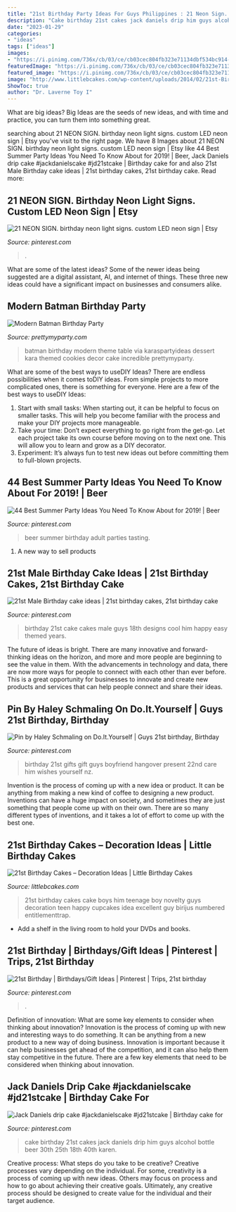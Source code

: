 ```yaml
---
title: "21st Birthday Party Ideas For Guys Philippines : 21 Neon Sign. Birthday Neon Light Signs. Custom Led Neon Sign"
description: "Cake birthday 21st cakes jack daniels drip him guys alcohol bottle beer 30th 25th 18th 40th karen"
date: "2023-01-29"
categories:
- "ideas"
tags: ["ideas"]
images:
- "https://i.pinimg.com/736x/cb/03/ce/cb03cec804fb323e71134dbf534bc914--male-st-birthday-ideas-th-birthday.jpg"
featuredImage: "https://i.pinimg.com/736x/cb/03/ce/cb03cec804fb323e71134dbf534bc914--male-st-birthday-ideas-th-birthday.jpg"
featured_image: "https://i.pinimg.com/736x/cb/03/ce/cb03cec804fb323e71134dbf534bc914--male-st-birthday-ideas-th-birthday.jpg"
image: "http://www.littlebcakes.com/wp-content/uploads/2014/02/21st-Birthday-Cake.jpg"
ShowToc: true
author: "Dr. Laverne Toy I"
---
```



What are big ideas?
Big Ideas are the seeds of new ideas, and with time and practice, you can turn them into something great.

	

		
searching about 21 NEON SIGN. birthday neon light signs. custom LED neon sign | Etsy you've visit to the right page. We have 8 Images about 21 NEON SIGN. birthday neon light signs. custom LED neon sign | Etsy like 44 Best Summer Party Ideas You Need To Know About for 2019! | Beer, Jack Daniels drip cake #jackdanielscake #jd21stcake | Birthday cake for and also 21st Male Birthday cake ideas | 21st birthday cakes, 21st birthday cake. Read more:
		
    
## 21 NEON SIGN. Birthday Neon Light Signs. Custom LED Neon Sign | Etsy

<img loading=lazy src="https://i.pinimg.com/736x/ef/f4/d2/eff4d2b0e136398274ed8bbaa30b0f94.jpg" onerror="this.onerror=null;this.src='https://tse3.mm.bing.net/th?id=OIP.uCGgF7cMv9zN9bjXMCk7XQHaHa&amp;pid=15.1';" alt="21 NEON SIGN. birthday neon light signs. custom LED neon sign | Etsy">

_Source: pinterest.com_

>. 

	

What are some of the latest ideas?
Some of the newer ideas being suggested are a digital assistant, AI, and internet of things. These three new ideas could have a significant impact on businesses and consumers alike.

    
## Modern Batman Birthday Party

<img loading=lazy src="https://www.prettymyparty.com/wp-content/uploads/2017/02/Batman-Birthday-Party.jpg" onerror="this.onerror=null;this.src='https://tse1.mm.bing.net/th?id=OIP.9t8ZTsQLk111JsQ5G3Kd-gHaJ4&amp;pid=15.1';" alt="Modern Batman Birthday Party">

_Source: prettymyparty.com_

>batman birthday modern theme table via karaspartyideas dessert kara themed cookies decor cake incredible prettymyparty. 

	

What are some of the best ways to useDIY Ideas?
There are endless possibilities when it comes toDIY ideas. From simple projects to more complicated ones, there is something for everyone. Here are a few of the best ways to useDIY Ideas: 
1. Start with small tasks: When starting out, it can be helpful to focus on smaller tasks. This will help you become familiar with the process and make your DIY projects more manageable. 
2. Take your time: Don’t expect everything to go right from the get-go. Let each project take its own course before moving on to the next one. This will allow you to learn and grow as a DIY decorator. 
3. Experiment: It’s always fun to test new ideas out before committing them to full-blown projects.

    
## 44 Best Summer Party Ideas You Need To Know About For 2019! | Beer

<img loading=lazy src="https://i.pinimg.com/736x/17/15/fd/1715fd080f5247dd45d319c42b1dc3b4.jpg" onerror="this.onerror=null;this.src='https://tse4.mm.bing.net/th?id=OIP.Nifb59ryJddtBqrOEdPaHgHaLB&amp;pid=15.1';" alt="44 Best Summer Party Ideas You Need To Know About for 2019! | Beer">

_Source: pinterest.com_

>beer summer birthday adult parties tasting. 

	

1. A new way to sell products

    
## 21st Male Birthday Cake Ideas | 21st Birthday Cakes, 21st Birthday Cake

<img loading=lazy src="https://i.pinimg.com/736x/cb/03/ce/cb03cec804fb323e71134dbf534bc914--male-st-birthday-ideas-th-birthday.jpg" onerror="this.onerror=null;this.src='https://tse1.mm.bing.net/th?id=OIP.MGHe39seaeACfjHKfHA0qgHaNd&amp;pid=15.1';" alt="21st Male Birthday cake ideas | 21st birthday cakes, 21st birthday cake">

_Source: pinterest.com_

>birthday 21st cake cakes male guys 18th designs cool him happy easy themed years. 

	

The future of ideas is bright. There are many innovative and forward-thinking ideas on the horizon, and more and more people are beginning to see the value in them. With the advancements in technology and data, there are now more ways for people to connect with each other than ever before. This is a great opportunity for businesses to innovate and create new products and services that can help people connect and share their ideas.

    
## Pin By Haley Schmaling On Do.It.Yourself | Guys 21st Birthday, Birthday

<img loading=lazy src="https://i.pinimg.com/originals/e0/bd/a6/e0bda6592c6bdcd126ecad7a625c2fc3.jpg" onerror="this.onerror=null;this.src='https://tse4.mm.bing.net/th?id=OIP.1g4-1IDPlQndto0S_BueXQHaJ4&amp;pid=15.1';" alt="Pin by Haley Schmaling on Do.It.Yourself | Guys 21st birthday, Birthday">

_Source: pinterest.com_

>birthday 21st gifts gift guys boyfriend hangover present 22nd care him wishes yourself nz. 

	

Invention is the process of coming up with a new idea or product. It can be anything from making a new kind of coffee to designing a new product. Inventions can have a huge impact on society, and sometimes they are just something that people come up with on their own. There are so many different types of inventions, and it takes a lot of effort to come up with the best one.

    
## 21st Birthday Cakes – Decoration Ideas | Little Birthday Cakes

<img loading=lazy src="http://www.littlebcakes.com/wp-content/uploads/2014/02/21st-Birthday-Cake.jpg" onerror="this.onerror=null;this.src='https://tse3.mm.bing.net/th?id=OIP.IIe9sO-NtsF3ANnAzBiuNAHaJ4&amp;pid=15.1';" alt="21st Birthday Cakes – Decoration Ideas | Little Birthday Cakes">

_Source: littlebcakes.com_

>21st birthday cakes cake boys him teenage boy novelty guys decoration teen happy cupcakes idea excellent guy birijus numbered entitlementtrap. 

	

- Add a shelf in the living room to hold your DVDs and books.

    
## 21st Birthday | Birthdays/Gift Ideas | Pinterest | Trips, 21st Birthday

<img loading=lazy src="https://s-media-cache-ak0.pinimg.com/736x/b8/b4/b4/b8b4b44e4d8507ec19c8264ebcd6fe26.jpg" onerror="this.onerror=null;this.src='https://tse1.mm.bing.net/th?id=OIP.GTB_nbf3sfwdIx-lQRXf0QHaJ6&amp;pid=15.1';" alt="21st Birthday | Birthdays/Gift Ideas | Pinterest | Trips, 21st birthday">

_Source: pinterest.com_

>. 

	

Definition of innovation: What are some key elements to consider when thinking about innovation?
Innovation is the process of coming up with new and interesting ways to do something. It can be anything from a new product to a new way of doing business. Innovation is important because it can help businesses get ahead of the competition, and it can also help them stay competitive in the future.
There are a few key elements that need to be considered when thinking about innovation.

    
## Jack Daniels Drip Cake #jackdanielscake #jd21stcake | Birthday Cake For

<img loading=lazy src="https://i.pinimg.com/736x/1a/1f/fd/1a1ffda668b2c7e3b8840679647b58d7.jpg" onerror="this.onerror=null;this.src='https://tse3.mm.bing.net/th?id=OIP.MfKPO4Y9-Ny11R0wZ3Ky0gHaKG&amp;pid=15.1';" alt="Jack Daniels drip cake #jackdanielscake #jd21stcake | Birthday cake for">

_Source: pinterest.com_

>cake birthday 21st cakes jack daniels drip him guys alcohol bottle beer 30th 25th 18th 40th karen. 

	

Creative process: What steps do you take to be creative?
Creative processes vary depending on the individual. For some, creativity is a process of coming up with new ideas. Others may focus on process and how to go about achieving their creative goals. Ultimately, any creative process should be designed to create value for the individual and their target audience.

